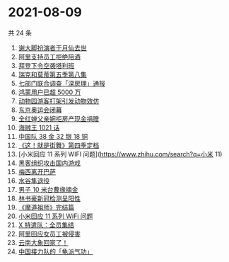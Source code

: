 # 2021-08-09

共 24 条

<!-- BEGIN ZHIHUSEARCH -->
<!-- 最后更新时间 Mon Aug 09 2021 21:16:08 GMT+0800 (China Standard Time) -->
1. [谢大脚扮演者于月仙去世](https://www.zhihu.com/search?q=谢大脚)
1. [阿里支持员工拒绝陪酒 ](https://www.zhihu.com/search?q=阿里)
1. [拜登下令空袭塔利班](https://www.zhihu.com/search?q=塔利班)
1. [瑞克和莫蒂第五季第八集](https://www.zhihu.com/search?q=瑞克和莫蒂)
1. [七部门联合调查「深房理」通报](https://www.zhihu.com/search?q=深房理)
1. [鸿蒙用户已超 5000 万](https://www.zhihu.com/search?q=鸿蒙)
1. [动物园游客打架引发动物效仿](https://www.zhihu.com/search?q=北京动物园)
1. [东京奥运会闭幕](https://www.zhihu.com/search?q=东京奥运会闭幕)
1. [全红婵父亲婉拒房产现金捐赠](https://www.zhihu.com/search?q=全红婵父亲)
1. [海贼王 1021 话](https://www.zhihu.com/search?q=海贼王)
1. [中国队 38 金 32 银 18 铜](https://www.zhihu.com/search?q=中国队金牌)
1. [《这！就是街舞》第四季定档](https://www.zhihu.com/search?q=这就是街舞)
1. [小米回应 11 系列 WIFI 问题](https://www.zhihu.com/search?q=小米 11)
1. [黑客组织攻击国内游戏](https://www.zhihu.com/search?q=弈剑行)
1. [梅西离开巴萨](https://www.zhihu.com/search?q=梅西离开巴萨)
1. [水谷隼退役](https://www.zhihu.com/search?q=水谷隼)
1. [男子 10 米台曹缘摘金](https://www.zhihu.com/search?q=10米跳台)
1. [林书豪新冠检测呈阳性](https://www.zhihu.com/search?q=林书豪)
1. [《魔道祖师》完结篇](https://www.zhihu.com/search?q=魔道祖师)
1. [小米回应 11 系列 WiFi 问题](https://www.zhihu.com/search?q=小米11)
1. [X 特遣队：全员集结](https://www.zhihu.com/search?q=x特遣队)
1. [阿里回应女员工被侵害](https://www.zhihu.com/search?q=阿里)
1. [云南大象回家了！](https://www.zhihu.com/search?q=云南大象)
1. [中国接力队的「龟派气功」](https://www.zhihu.com/search?q=龙珠)
<!-- END ZHIHUSEARCH -->
